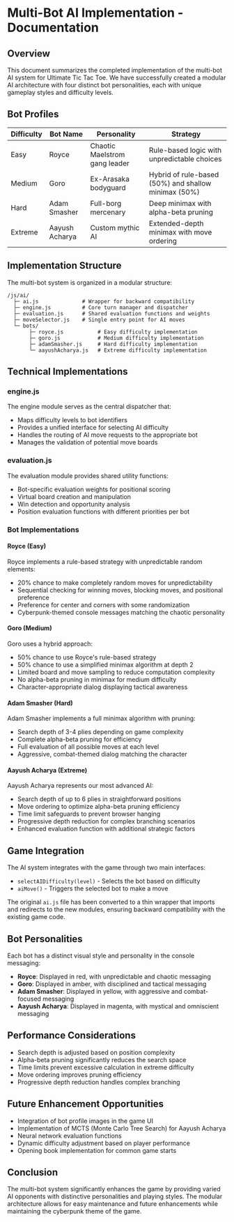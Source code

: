 # Multi-Bot AI Implementation - Documentation

## Overview

This document summarizes the completed implementation of the multi-bot AI system for Ultimate Tic Tac Toe. We have successfully created a modular AI architecture with four distinct bot personalities, each with unique gameplay styles and difficulty levels.

## Bot Profiles

| Difficulty | Bot Name       | Personality                   | Strategy                                           |
|------------|---------------|-------------------------------|---------------------------------------------------|
| Easy       | Royce         | Chaotic Maelstrom gang leader | Rule-based logic with unpredictable choices        |
| Medium     | Goro          | Ex-Arasaka bodyguard          | Hybrid of rule-based (50%) and shallow minimax (50%) |
| Hard       | Adam Smasher  | Full-borg mercenary           | Deep minimax with alpha-beta pruning              |
| Extreme    | Aayush Acharya| Custom mythic AI              | Extended-depth minimax with move ordering          |

## Implementation Structure

The multi-bot system is organized in a modular structure:

```
/js/ai/
  ├─ ai.js              # Wrapper for backward compatibility
  ├─ engine.js          # Core turn manager and dispatcher
  ├─ evaluation.js      # Shared evaluation functions and weights
  ├─ moveSelector.js    # Single entry point for AI moves
  └─ bots/
       ├─ royce.js           # Easy difficulty implementation
       ├─ goro.js            # Medium difficulty implementation
       ├─ adamSmasher.js     # Hard difficulty implementation
       └─ aayushAcharya.js   # Extreme difficulty implementation
```

## Technical Implementations

### engine.js

The engine module serves as the central dispatcher that:
- Maps difficulty levels to bot identifiers
- Provides a unified interface for selecting AI difficulty
- Handles the routing of AI move requests to the appropriate bot
- Manages the validation of potential move boards

### evaluation.js

The evaluation module provides shared utility functions:
- Bot-specific evaluation weights for positional scoring
- Virtual board creation and manipulation
- Win detection and opportunity analysis
- Position evaluation functions with different priorities per bot

### Bot Implementations

#### Royce (Easy)

Royce implements a rule-based strategy with unpredictable random elements:
- 20% chance to make completely random moves for unpredictability
- Sequential checking for winning moves, blocking moves, and positional preference
- Preference for center and corners with some randomization
- Cyberpunk-themed console messages matching the chaotic personality

#### Goro (Medium)

Goro uses a hybrid approach:
- 50% chance to use Royce's rule-based strategy
- 50% chance to use a simplified minimax algorithm at depth 2
- Limited board and move sampling to reduce computation complexity
- No alpha-beta pruning in minimax for medium difficulty
- Character-appropriate dialog displaying tactical awareness

#### Adam Smasher (Hard)

Adam Smasher implements a full minimax algorithm with pruning:
- Search depth of 3-4 plies depending on game complexity
- Complete alpha-beta pruning for efficiency
- Full evaluation of all possible moves at each level
- Aggressive, combat-themed dialog matching the character

#### Aayush Acharya (Extreme)

Aayush Acharya represents our most advanced AI:
- Search depth of up to 6 plies in straightforward positions
- Move ordering to optimize alpha-beta pruning efficiency
- Time limit safeguards to prevent browser hanging
- Progressive depth reduction for complex branching scenarios
- Enhanced evaluation function with additional strategic factors

## Game Integration

The AI system integrates with the game through two main interfaces:
- `selectAIDifficulty(level)` - Selects the bot based on difficulty
- `aiMove()` - Triggers the selected bot to make a move

The original `ai.js` file has been converted to a thin wrapper that imports and redirects to the new modules, ensuring backward compatibility with the existing game code.

## Bot Personalities

Each bot has a distinct visual style and personality in the console messaging:

- **Royce**: Displayed in red, with unpredictable and chaotic messaging
- **Goro**: Displayed in amber, with disciplined and tactical messaging
- **Adam Smasher**: Displayed in yellow, with aggressive and combat-focused messaging
- **Aayush Acharya**: Displayed in magenta, with mystical and omniscient messaging

## Performance Considerations

- Search depth is adjusted based on position complexity
- Alpha-beta pruning significantly reduces the search space
- Time limits prevent excessive calculation in extreme difficulty
- Move ordering improves pruning efficiency
- Progressive depth reduction handles complex branching

## Future Enhancement Opportunities

- Integration of bot profile images in the game UI
- Implementation of MCTS (Monte Carlo Tree Search) for Aayush Acharya
- Neural network evaluation functions
- Dynamic difficulty adjustment based on player performance
- Opening book implementation for common game starts

## Conclusion

The multi-bot system significantly enhances the game by providing varied AI opponents with distinctive personalities and playing styles. The modular architecture allows for easy maintenance and future enhancements while maintaining the cyberpunk theme of the game. 